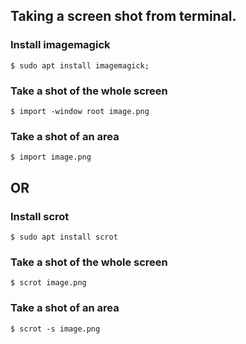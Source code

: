 ## Taking a screen shot from terminal.

### Install imagemagick
`$ sudo apt install imagemagick;`

### Take a shot of the whole screen
`$ import -window root image.png`

### Take a shot of an area
`$ import image.png`

## OR

### Install scrot
`$ sudo apt install scrot`

### Take a shot of the whole screen
`$ scrot image.png`

### Take a shot of an area
`$ scrot -s image.png`

